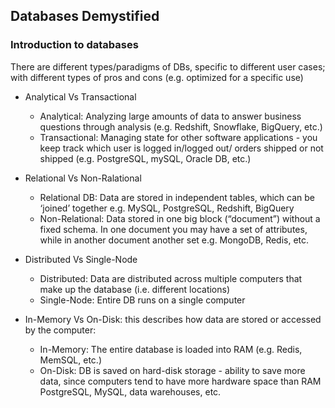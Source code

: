 ## Databases Demystified

### Introduction to databases 

There are different types/paradigms of DBs, specific to different user cases; with different types of pros and cons (e.g. optimized for a specific use) 

* Analytical Vs Transactional
  * Analytical: Analyzing large amounts of data to answer business questions through analysis (e.g. Redshift, Snowflake, BigQuery, etc.)
  * Transactional: Managing state for other software applications - you keep track which user is logged in/logged out/ orders shipped or not shipped (e.g. PostgreSQL, mySQL, Oracle DB, etc.) 

* Relational Vs Non-Ralational 
  * Relational DB: Data are stored in independent tables, which can be ‘joined’ together e.g. MySQL, PostgreSQL, Redshift, BigQuery 
  * Non-Relational: Data stored in one big block (“document”) without a fixed schema. In one document you may have a set of attributes, while in another document another set  e.g. MongoDB, Redis, etc. 

* Distributed Vs Single-Node
  * Distributed: Data are distributed across multiple computers that make up the database (i.e. different locations)
  * Single-Node: Entire DB runs on a single computer 

* In-Memory Vs On-Disk: this describes how data are stored or accessed by the computer:
  * In-Memory: The entire database is loaded into RAM  (e.g. Redis, MemSQL, etc.)
  * On-Disk: DB is saved on hard-disk storage - ability to save more data, since computers tend to have more hardware space than RAM PostgreSQL, MySQL, data warehouses, etc.

